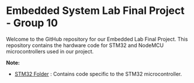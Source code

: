 # Embedded System Lab Final Project - Group 10 
Welcome to the GitHub repository for our Embedded Lab Final Project. This repository contains the hardware code for STM32 and NodeMCU microcontrollers used in our project.


**Note:**

- [STM32 Folder](https://github.com/subhakritsc/embedded_lab_final_project/tree/main/GPS_Part) : Contains code specific to the STM32 microcontroller.
